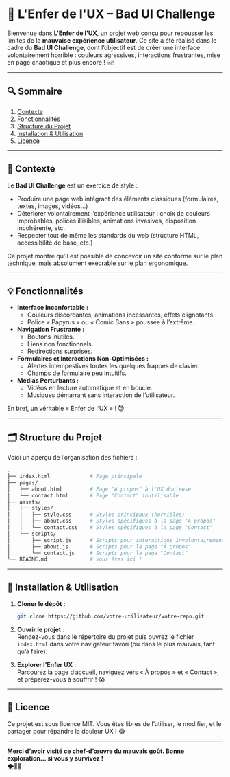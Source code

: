 # 🌋 L'Enfer de l'UX – Bad UI Challenge

Bienvenue dans **L'Enfer de l'UX**, un projet web conçu pour repousser les limites de la **mauvaise expérience utilisateur**. Ce site a été réalisé dans le cadre du **Bad UI Challenge**, dont l’objectif est de créer une interface volontairement horrible : couleurs agressives, interactions frustrantes, mise en page chaotique et plus encore ! 💀🔥

---

## 🔍 Sommaire

1. [Contexte](#-contexte)
2. [Fonctionnalités](#-fonctionnalités)
3. [Structure du Projet](#-structure-du-projet)
4. [Installation & Utilisation](#-installation--utilisation)
5.  [Licence](#-licence)

---

## 📜 Contexte

Le **Bad UI Challenge** est un exercice de style :  
- Produire une page web intégrant des éléments classiques (formulaires, textes, images, vidéos...)  
- Détériorer volontairement l’expérience utilisateur : choix de couleurs improbables, polices illisibles, animations invasives, disposition incohérente, etc.  
- Respecter tout de même les standards du web (structure HTML, accessibilité de base, etc.)  
   
Ce projet montre qu’il est possible de concevoir un site conforme sur le plan technique, mais absolument exécrable sur le plan ergonomique.

---

## 💡 Fonctionnalités

- **Interface Inconfortable :**  
  - Couleurs discordantes, animations incessantes, effets clignotants.  
  - Police « Papyrus » ou « Comic Sans » poussée à l’extrême.  
- **Navigation Frustrante :**  
  - Boutons inutiles.  
  - Liens non fonctionnels.  
  - Redirections surprises.  
- **Formulaires et Interactions Non-Optimisées :**  
  - Alertes intempestives toutes les quelques frappes de clavier.  
  - Champs de formulaire peu intuitifs.  
- **Médias Perturbants :**  
  - Vidéos en lecture automatique et en boucle.  
  - Musiques démarrant sans interaction de l’utilisateur.  

En bref, un véritable « Enfer de l’UX » ! 😈

---

## 🗂 Structure du Projet

Voici un aperçu de l’organisation des fichiers :

```bash
.
├── index.html             # Page principale
├── pages/
│   ├── about.html         # Page "À propos" à l'UX douteuse
│   └── contact.html       # Page "Contact" inutilisable
├── assets/
│   ├── styles/
│   │   ├── style.css      # Styles principaux (horribles)
│   │   ├── about.css      # Styles spécifiques à la page "À propos"
│   │   └── contact.css    # Styles spécifiques à la page "Contact"
│   └── scripts/
│       ├── script.js      # Scripts pour interactions involontairement hostiles
│       ├── about.js       # Scripts pour la page "À propos"
│       └── contact.js     # Scripts pour la page "Contact"
└── README.md              # Vous êtes ici !
```

---

## 🚀 Installation & Utilisation

1. **Cloner le dépôt** :  
   ```bash
   git clone https://github.com/votre-utilisateur/votre-repo.git
   ```

2. **Ouvrir le projet** :  
   Rendez-vous dans le répertoire du projet puis ouvrez le fichier `index.html` dans votre navigateur favori (ou dans le plus mauvais, tant qu’à faire).  
   
3. **Explorer l’Enfer UX** :  
   Parcourez la page d’accueil, naviguez vers « À propos » et « Contact », et préparez-vous à souffrir ! 😱

---


## 📜 Licence

Ce projet est sous licence MIT. Vous êtes libres de l’utiliser, le modifier, et le partager pour répandre la douleur UX ! 😂

---

**Merci d’avoir visité ce chef-d’œuvre du mauvais goût. Bonne exploration… si vous y survivez !**  
🌪🦄💩
```
